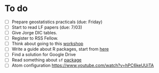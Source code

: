 # To do
- [ ] Prepare geostatistics practicals (due: Friday)
- [ ] Start to read LF papers (due: 7/03)
- [ ] Give Jorge DIC tables. 
- [ ] Register to RSS Fellow.
- [ ] Think about going to this [workshop](https://www.liverpool.ac.uk/translational-medicine/departmentsandgroups/joine-r/workshops/)
- [ ] Write a guide about R packages, start from [here](https://github.com/jtleek/rpackages)
- [ ] Find a solution for Google Drive
- [ ] Read something about `sf` [package](https://r-spatial.github.io/sf/)
- [ ] Atom configuration https://www.youtube.com/watch?v=hPC6keUUiTA
